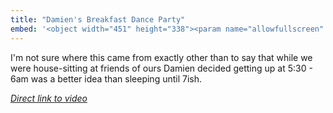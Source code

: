 ```yaml
---
title: "Damien's Breakfast Dance Party"
embed: '<object width="451" height="338"><param name="allowfullscreen" value="true" /><param name="allowscriptaccess" value="always" /><param name="movie" value="https://vimeo.com/moogaloop.swf?clip_id=6909033&amp;server=vimeo.com&amp;show_title=1&amp;show_byline=0&amp;show_portrait=0&amp;color=6b6868&amp;fullscreen=1" /><embed src="https://vimeo.com/moogaloop.swf?clip_id=6909033&amp;server=vimeo.com&amp;show_title=1&amp;show_byline=0&amp;show_portrait=0&amp;color=6b6868&amp;fullscreen=1" type="application/x-shockwave-flash" allowfullscreen="true" allowscriptaccess="always" width="451" height="338"></embed></object>'
---
```

<p>I'm not sure where this came from exactly other than to say that while we were house-sitting at friends of ours Damien decided getting up at 5:30 - 6am was a better idea than sleeping until 7ish.</p>
<p><em><a href="https://www.vimeo.com/6909033">Direct link to video</a></em></p>
